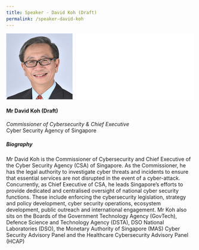 ```yaml
---
title: Speaker - David Koh (Draft)
permalink: /speaker-david-koh
---
```

![David Koh](/images/speakers/speaker-full-left-test-2.jpg)

#### **Mr David Koh (Draft)**

*Commissioner of Cybersecurity & Chief Executive*  
Cyber Security Agency of Singapore

##### **Biography**

Mr David Koh is the Commissioner of Cybersecurity and Chief Executive of the Cyber Security Agency (CSA) of Singapore. As the Commissioner, he has the legal authority to investigate cyber threats and incidents to ensure that essential services are not disrupted in the event of a cyber-attack. Concurrently, as Chief Executive of CSA, he leads Singapore’s efforts to provide dedicated and centralised oversight of national cyber security functions. These include enforcing the cybersecurity legislation, strategy and policy development, cyber security operations, ecosystem development, public outreach and international engagement. Mr Koh also sits on the Boards of the Government Technology Agency (GovTech), Defence Science and Technology Agency (DSTA), DSO National Laboratories (DSO), the Monetary Authority of Singapore (MAS) Cyber Security Advisory Panel and the Healthcare Cybersecurity Advisory Panel (HCAP)